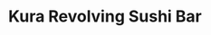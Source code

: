 ---
layout: place
title: Kura Revolving Sushi Bar
permalink: /district-of-columbia/washington/kura-revolving-sushi-bar.html
stateAbbr: DC
stateName: District of Columbia
cityName: Washington
seo:
  type: restaurant
  links: https://kurasushi.com/locations/washington-dc/
place_id: ChIJXRZ61Oi3t4kROXt9nd0Uo2w
photos:
  - name: >-
      places/ChIJXRZ61Oi3t4kROXt9nd0Uo2w/photos/AeeoHcL0ZkGbT3AmJvJZ_TGIs8YGchEGdUCa9K3LzXdnQT9G8zgkpo1m_t6TdnnBKbkWri78tZBxVSt3iMn7fLWwVJb93G5vtKR1_RhsCZjvKDVB0plGhWdxpORjTo_z7i1vXxVkPq26A1utgbw0oC-9jALru9lCFkkBHJp4Fnk_Ccv-oS5UUtjo9gGPeIqfMgV6OH3Bt75ybPB27DO3ixqGigo4MVD6L9jtgS_8F5KQ66JsmxbO9RCTz8Iwr1Lqr7FsobK1X45u_zPyLptQzREvysrXW2zB02C-k4FJIIXzmqYQ1w
    widthPx: 1000
    heightPx: 667
    authorAttributions:
      - displayName: Kura Revolving Sushi Bar
        uri: https://maps.google.com/maps/contrib/111266706062573201057
        photoUri: >-
          https://lh3.googleusercontent.com/a-/ALV-UjVUmzoezQX4GX8xUpyu_u5MEgzeiDtGdfhtjtzu5vBbZHsnEmFy=s100-p-k-no-mo
    flagContentUri: >-
      https://www.google.com/local/imagery/report/?cb_client=maps_api_places.places_api&image_key=!1e10!2sAF1QipPLGkXrWJbdUPNxQTFrpvPXwCXX-mfHyAuZUF5v&hl=en-US
    googleMapsUri: >-
      https://www.google.com/maps/place//data=!3m4!1e2!3m2!1sAF1QipPLGkXrWJbdUPNxQTFrpvPXwCXX-mfHyAuZUF5v!2e10!4m2!3m1!1s0x89b7b7e8d47a165d:0x6ca314dd9d7d7b39
  - name: >-
      places/ChIJXRZ61Oi3t4kROXt9nd0Uo2w/photos/AeeoHcJQH1ntuK_fHiHbuEOSEVWXLbrs74rom-h4VfLRytZbrq_WdsgW7naNAb_xcLTvDHOyvNR8GOg0Bxl8mLBtUa0U7rPM6YEKHAVY8VraXL-9RW12G0gZvqkNdOQVOZ8NYsfEZjPgD8rvoX9n4r9yNGQ0iE0H6nvDFA2XX54zP8GzmmALlIczjCxgb2ZrV3d0NBcX7tcpcMBTfl9m9WeJNGd4vhp4p_wiHGKsKjyRvzsrwxEA44E9ZEhlEIQLdcLKuKVrbARX3T7P2Zj5LYDg78DJlKLKaUfLj3c3oWMmSIaa3g
    widthPx: 1920
    heightPx: 1080
    authorAttributions:
      - displayName: Kura Revolving Sushi Bar
        uri: https://maps.google.com/maps/contrib/111266706062573201057
        photoUri: >-
          https://lh3.googleusercontent.com/a-/ALV-UjVUmzoezQX4GX8xUpyu_u5MEgzeiDtGdfhtjtzu5vBbZHsnEmFy=s100-p-k-no-mo
    flagContentUri: >-
      https://www.google.com/local/imagery/report/?cb_client=maps_api_places.places_api&image_key=!1e10!2sAF1QipNcL6fFGdyiKV8YM5dRVXMCV34NLWBMhSpc3C8G&hl=en-US
    googleMapsUri: >-
      https://www.google.com/maps/place//data=!3m4!1e2!3m2!1sAF1QipNcL6fFGdyiKV8YM5dRVXMCV34NLWBMhSpc3C8G!2e10!4m2!3m1!1s0x89b7b7e8d47a165d:0x6ca314dd9d7d7b39
  - name: >-
      places/ChIJXRZ61Oi3t4kROXt9nd0Uo2w/photos/AeeoHcKSvS-95w679_QRGox8oGt7seQmCt6jWaKUSoKYqc55nCNMWLtwYzvOvuvs7gjJQ-tvh1GeXqRZaRXJkVx-vas7LABbS93X4bW_CeIqmQDyaMjtXlsJQuha_DNAEeScNXsAC5QmlNBzAVkXjczJIH1AabMQwWDDdTylHGxMBpf3-g7hohAkGUaj__6hheI5N3LiIDiaPJ5PdyN4sQjCWTUdJg4UCbgqGDRAJKyGfwmV_byFL9zwI5txHKWR0uN4KRkyALYfp1frUcvf1lzQq7gKX20HALoE_f2DfiOwXB1bEbG71DonzUsKBnA5hrkj8Y7WolmXBANl4sGylj8yLa-8EVw0XkCGwD-Wa1DHyT_wMED8Dd_Bg-pdjkzsvqmYFGWK3-EAMfhp57xlPvCdHx8XYiKhqqWjNOwzNUuzK9RjaIg
    widthPx: 4032
    heightPx: 3024
    authorAttributions:
      - displayName: Hiro F
        uri: https://maps.google.com/maps/contrib/116921813932856243034
        photoUri: >-
          https://lh3.googleusercontent.com/a/ACg8ocKXGCyaY009AHvlIw-ts8WTVSuqt1gCuzCHI9pnof4167Ce4w=s100-p-k-no-mo
    flagContentUri: >-
      https://www.google.com/local/imagery/report/?cb_client=maps_api_places.places_api&image_key=!1e10!2sCIHM0ogKEICAgMDI-IWD9gE&hl=en-US
    googleMapsUri: >-
      https://www.google.com/maps/place//data=!3m4!1e2!3m2!1sCIHM0ogKEICAgMDI-IWD9gE!2e10!4m2!3m1!1s0x89b7b7e8d47a165d:0x6ca314dd9d7d7b39
  - name: >-
      places/ChIJXRZ61Oi3t4kROXt9nd0Uo2w/photos/AeeoHcKIwL-22eMSrcpewz5sdxUsDkIref2lkhjTgtYRbJIYcrlLx_3JgaTvxOMImI9MIxHby5QEvnlSbdWSqzGKIwyQGpTvTxd07tgbeSUvui19yeIlPhZnR0yUaLgu3QQjBpDIE4yivaQI1J2LiUmdPJmI-ELMtCjETLd_lOhmrZPnCvk3JuzgK0qKIBFZgfGCAiuWr0ikoWXRcfdUJkmQqt3YDPi3J8ujB6nebBkzV-syxjHOCUnrCtTsTf_J99WcTWaWUFMJkiAeLqYoBCZ5YCFlee2S84tOpeb8j2TTM5W_If5u7yhE_OJTdORLNkOz8q_K2-Rz0NVnzHZtTFqbd3EcftD_Xal87y7p8x_bBgUku8bxyZVsfz7rtHcS_AdN9IMohlJkXvG5XqOdjvl0am0ix2f7LWvVUnY8uLpdW6ggCngT
    widthPx: 4032
    heightPx: 3024
    authorAttributions:
      - displayName: Alberto Caeiro
        uri: https://maps.google.com/maps/contrib/106555752284197426819
        photoUri: >-
          https://lh3.googleusercontent.com/a-/ALV-UjVEYvDEhkkm5iA67de9h-Mq0NqU64Y0lr3BKhnNA2HgNoN6iD7B=s100-p-k-no-mo
    flagContentUri: >-
      https://www.google.com/local/imagery/report/?cb_client=maps_api_places.places_api&image_key=!1e10!2sCIHM0ogKEICAgIC5leqgywE&hl=en-US
    googleMapsUri: >-
      https://www.google.com/maps/place//data=!3m4!1e2!3m2!1sCIHM0ogKEICAgIC5leqgywE!2e10!4m2!3m1!1s0x89b7b7e8d47a165d:0x6ca314dd9d7d7b39
  - name: >-
      places/ChIJXRZ61Oi3t4kROXt9nd0Uo2w/photos/AeeoHcIL091K8aoUcjYDo1nzjIEGLlnQPevh8ELGBvoFg67JcMTZcngdpCLArMb-a9hT2ELAefJ9KzhwSaLhzonQ7n1bAdZ2Z4vFFzNGp1HK8fNyVjYwsRVcA5RHTcUcMC8AUg8cJp2NQg0hyA53tjLMdoWl7A0TAAYYwBCSUt_mmdgOZ-v1C5rYjlTmQsd3Q4gT5-gX4T_9hpuBLkkhL_HgCF1-TmruX07MPTfO8rb8pcoCx6bYrN1PDbydgdrTROhaithmdV6UfGHxxUX4-4GtJkHLKHpmIxOoU8hBy_D-os44h6ReMnNZKIWfazkrkJ_BDaUIlMbFWLV-ZB0EQBA5KCGCpkaLj1nN_A5Z8HlPhdHaleyuu5eyK5Y7INWLgGHCQPL5AH_L7q2UYIyFXzU_LbpE_BhTSOYndv_4znab-pw
    widthPx: 4096
    heightPx: 3072
    authorAttributions:
      - displayName: Chad Baynar
        uri: https://maps.google.com/maps/contrib/113204122266559830895
        photoUri: >-
          https://lh3.googleusercontent.com/a-/ALV-UjUYCH8m_PG3JvSzDTRRc7ps0M6g5h1GgxG4aWt_suqgrAQUkSysXw=s100-p-k-no-mo
    flagContentUri: >-
      https://www.google.com/local/imagery/report/?cb_client=maps_api_places.places_api&image_key=!1e10!2sCIHM0ogKEICAgMCI6I2oJg&hl=en-US
    googleMapsUri: >-
      https://www.google.com/maps/place//data=!3m4!1e2!3m2!1sCIHM0ogKEICAgMCI6I2oJg!2e10!4m2!3m1!1s0x89b7b7e8d47a165d:0x6ca314dd9d7d7b39
  - name: >-
      places/ChIJXRZ61Oi3t4kROXt9nd0Uo2w/photos/AeeoHcIqy8cbH_fgS5ImvM3AfeHBd_VUEdCGlV0KZ3sjLThO_fSML8CNXF7XE1BMa1cwSK5ZHETI7TZzfnqf3TXF0oOlLAQPLWL8SI8Wh5hf4401jezSGSK6YitMAOt-8m6ijrm4H50CeR53VdTcMgZjzkYZxyMa4zb_sSI9GmTmlezRyacfjzp4sD19Ng0pf6ZlF3kGp3mOFW9NxVuUERfa8qmT_IIqoCjIkbcCVyRhEn4ztwNcn0CeEHQPsIXiB3dZidNBtN34OwHrUzl4OXlpLV4tfVPIhfEXrrFRu_hxnXaU1fIKXTsGIjiyZVkxH_DMhbhviVIEC5f83T9lpzfOUJx7lyz_2gL2_X5UEBJk_4Ww-pSWHaIdOmzC2v3lj7YFBQTnfq-bZZ8G34rJD1yI78CCI-S-_7bcXJpIN47OrTEhrA
    widthPx: 4800
    heightPx: 3600
    authorAttributions:
      - displayName: LY Mai
        uri: https://maps.google.com/maps/contrib/107964825432043983983
        photoUri: >-
          https://lh3.googleusercontent.com/a/ACg8ocIh7t5Of7tcPZR27LhT7GZ8Ikx5qEQFOJ8mWlpOeHyXl0M3Dg=s100-p-k-no-mo
    flagContentUri: >-
      https://www.google.com/local/imagery/report/?cb_client=maps_api_places.places_api&image_key=!1e10!2sCIHM0ogKEICAgID7u6XXRg&hl=en-US
    googleMapsUri: >-
      https://www.google.com/maps/place//data=!3m4!1e2!3m2!1sCIHM0ogKEICAgID7u6XXRg!2e10!4m2!3m1!1s0x89b7b7e8d47a165d:0x6ca314dd9d7d7b39
  - name: >-
      places/ChIJXRZ61Oi3t4kROXt9nd0Uo2w/photos/AeeoHcLBR9FNOTruQuBTNdQJ1wYMo3ajqmHQI5uiegXJ3h7ZyKrbyCezzreJepr9tGff4_lkDFlbVlDfRJysuMrwaDZVsfePMwiPccCNFp8SRzLVwSD-zo3LwepF0bu9DQ-5dYJq0k4xXJdQbyodhT7bS3-WbrDnRMb5pWToCIBdnGEAA6BZuhRByO76quplIWMwuRl48fbsBemPh_z95CqrU1v51uopZqIRjLuuj-gxE76tAbSuJwyII0zr1Z4-25P3kqlU2OnVWc_ZjT_KDjH9Z89ZKrCmkyHmEedjKv4sfAnezFK9QgNhXLiKCy_9QBwHoLLN3JNeCmpXGyVDcZkXmmG6s9P52Ya_daY2dldHJz8fnSqXzEpcq66Hr5t7S4czfww9yNWP-1bG6_v76w_PzpsHOBd8UWus568hlOJiU66XTvpZ
    widthPx: 4032
    heightPx: 2745
    authorAttributions:
      - displayName: Sergei Postalovski
        uri: https://maps.google.com/maps/contrib/112326993206943430096
        photoUri: >-
          https://lh3.googleusercontent.com/a/ACg8ocId8NM_xMM0_JCwrkaLwHTYu6sSsygN-CgDKAFgSoA_XoCV_Q=s100-p-k-no-mo
    flagContentUri: >-
      https://www.google.com/local/imagery/report/?cb_client=maps_api_places.places_api&image_key=!1e10!2sCIHM0ogKEICAgIC33uPe1gE&hl=en-US
    googleMapsUri: >-
      https://www.google.com/maps/place//data=!3m4!1e2!3m2!1sCIHM0ogKEICAgIC33uPe1gE!2e10!4m2!3m1!1s0x89b7b7e8d47a165d:0x6ca314dd9d7d7b39
  - name: >-
      places/ChIJXRZ61Oi3t4kROXt9nd0Uo2w/photos/AeeoHcLG3FFg5K-2IKGAPd89mK0zcl2sI0lY8Mn2n_KkyN2S1SSqEm8CtYtbS7oNDf3JjccFiYKOzz9O3MrNxXkqS6lgM0nPkW2bDe1RfVPiM9thIzBtuRpvsy1I-MQKKtjxdntWAz6Fb0wxQAl4Np3RyiE9J-jGLcplxj9o_I0fhrMtHlSWuYK3Nqxal531vW_KBqFknFUvznsYrOJfYw5pDKXyKbUNCrYv0nNQc2mZ4piPxTPzpF799ImBzbEC4gIsRcmargywS-c5JSIpgFEo0-HaYgSJXJOFO2Ox5H_qCVnEQfaSB7NDM9NMQyonfT0W2RIGa56vbfR8-0TdnYUxMXYYlKiEPIL0twtUSsjwCifJ2L44mHNZ9zuoTN9LDUpfVU1IHj3urfiPYrt4_nUsWMBassAtdZ65HV9L3Phq2qH8HeBt
    widthPx: 4080
    heightPx: 3072
    authorAttributions:
      - displayName: 서인영
        uri: https://maps.google.com/maps/contrib/109412909200924912107
        photoUri: >-
          https://lh3.googleusercontent.com/a-/ALV-UjU9hpnxXXxx1QwztFhWE9SyP1Dv6iOZxuMc2_xtqizL8H3kH3_X=s100-p-k-no-mo
    flagContentUri: >-
      https://www.google.com/local/imagery/report/?cb_client=maps_api_places.places_api&image_key=!1e10!2sCIHM0ogKEICAgICx05-RnwE&hl=en-US
    googleMapsUri: >-
      https://www.google.com/maps/place//data=!3m4!1e2!3m2!1sCIHM0ogKEICAgICx05-RnwE!2e10!4m2!3m1!1s0x89b7b7e8d47a165d:0x6ca314dd9d7d7b39
  - name: >-
      places/ChIJXRZ61Oi3t4kROXt9nd0Uo2w/photos/AeeoHcLL5gH-QhEpWj8TUWZNmA_DTpARpbteh--dWZXf_yjzuwyrV7j2_aLPpaF4iDFLjFshZo2GpfMz370rUnqG_eQND1bvmsqdJP3k6mHcSfiKwhPaDzyzGI9bOzFzOEmTDMnstqMiACn_0YrPMfRHHA9HWBrZ0KvOBBCzGCxU2-BTVhEKqNCNWpykMb4EWAo9TbilaQQLzmmlVET7JRPuQsEyl9w1bJ2Q2bnig9wxXqiKimh7ikUUGQm0pi7l9PzYXgYMgELjthgUBkvH1XblVbUedzQhik2uPSycPgnuJ4-PHqVVs4Fu_M77VOFdplS0ZAKqIixZOnkP2YaN3EmTYRdDNgx6V5NqsuMBFU8xsAbfqGzZ0GVr9QRQpVO42oSbzMR2z9NOcxHwostAWW14kbIDGtZ1_lCWTVltJVWhqB7-rQ
    widthPx: 4032
    heightPx: 3024
    authorAttributions:
      - displayName: Nasim Eshgarf
        uri: https://maps.google.com/maps/contrib/114334935484451992441
        photoUri: >-
          https://lh3.googleusercontent.com/a-/ALV-UjVLwnKhOdmVGlBx1mbjmP5SHDX5CgSgn3g-MlVaXB4aLyorCXC6=s100-p-k-no-mo
    flagContentUri: >-
      https://www.google.com/local/imagery/report/?cb_client=maps_api_places.places_api&image_key=!1e10!2sCIHM0ogKEICAgIDLq8e2ZA&hl=en-US
    googleMapsUri: >-
      https://www.google.com/maps/place//data=!3m4!1e2!3m2!1sCIHM0ogKEICAgIDLq8e2ZA!2e10!4m2!3m1!1s0x89b7b7e8d47a165d:0x6ca314dd9d7d7b39
  - name: >-
      places/ChIJXRZ61Oi3t4kROXt9nd0Uo2w/photos/AeeoHcLfNC1ou7BPTgkMLMjZ-KgPLJ4twccPVnwDIysWuGz6Cc7eq-eHhp-zKQkzp4gkOyO_VUvioNQZ-J1myLzhuCFcWEmnv-IZhbqPCbzRJ4gFJPph016qvp7v3-qoFknddczTa0Am2o3pqt4ps0J6OKvBepNsRRhO_llW36fo02UmmtfCKVNu6NPO_2tFkbhJzPAFPo3F6cIpL2-yIkxEEyG10FgSFKQ_3e_xAERqZ0t-jBScD4j9yE_ccfv98xhAwD4GvzsYb9NK3wC7zwcPgpix9Hpos1ELRmeF_Zm7BXDhornPI-5bfl-jPqasFn_TNTIq1y7TyhT_8ahHqMZDpmAOc6qt78Th1GE3sj2Ln5qBegaUTGmLGOCv0MnujAsQ8JHdKL0Ep06dkYE1ITbSM-kwe5u2dya_dgyapEGiRnTilw
    widthPx: 3024
    heightPx: 4032
    authorAttributions:
      - displayName: Lacie C
        uri: https://maps.google.com/maps/contrib/111566541928759237559
        photoUri: >-
          https://lh3.googleusercontent.com/a-/ALV-UjV2SpV19Bn0SGXJo79DmRJhPIueIhDIzenqsqunEgKl9om6jh9K-Q=s100-p-k-no-mo
    flagContentUri: >-
      https://www.google.com/local/imagery/report/?cb_client=maps_api_places.places_api&image_key=!1e10!2sCIHM0ogKEICAgICTgpmtOQ&hl=en-US
    googleMapsUri: >-
      https://www.google.com/maps/place//data=!3m4!1e2!3m2!1sCIHM0ogKEICAgICTgpmtOQ!2e10!4m2!3m1!1s0x89b7b7e8d47a165d:0x6ca314dd9d7d7b39
address: '614 H St NW Suite #100, Washington, DC 20001, USA'
street: '614 H St NW Suite #100'
city: Washington
state: DC
zip: '20001'
country: USA
neighborhood: Northwest Washington
latitude: '38.899691'
longitude: '-77.020670'
accessibility_options:
  wheelchairAccessibleEntrance: true
  wheelchairAccessibleRestroom: true
  wheelchairAccessibleSeating: true
business_status: OPERATIONAL
name: Kura Revolving Sushi Bar
google_maps_links:
  directionsUri: >-
    https://www.google.com/maps/dir//''/data=!4m7!4m6!1m1!4e2!1m2!1m1!1s0x89b7b7e8d47a165d:0x6ca314dd9d7d7b39!3e0
  placeUri: https://maps.google.com/?cid=7828123519362628409
  writeAReviewUri: >-
    https://www.google.com/maps/place//data=!4m3!3m2!1s0x89b7b7e8d47a165d:0x6ca314dd9d7d7b39!12e1
  reviewsUri: >-
    https://www.google.com/maps/place//data=!4m4!3m3!1s0x89b7b7e8d47a165d:0x6ca314dd9d7d7b39!9m1!1b1
  photosUri: >-
    https://www.google.com/maps/place//data=!4m3!3m2!1s0x89b7b7e8d47a165d:0x6ca314dd9d7d7b39!10e5
primary_type: Sushi Restaurant
opening_hours:
  regular: null
  current: null
secondary_opening_hours:
  regular:
    weekdayDescriptions: null
    type: null
  current:
    weekdayDescriptions: null
    type: null
phone: (202) 629-2709
price_level: PRICE_LEVEL_MODERATE
price_range: null
rating: '4.2'
rating_count: 0
website: https://kurasushi.com/locations/washington-dc/
description: >-
  Experience the Finer Points of Kura Revolving Sushi Bar$$$Kura Revolving Sushi
  Bar in Washington, DC, delivers a dynamic twist on traditional Japanese
  cuisine with its innovative conveyor belt system that brings fresh dishes
  right to your table. This spot stands out for its wide array of rolls, nigiri,
  soups, and desserts, all crafted with quality ingredients that allow diners to
  explore flavors in manageable portions. The lively atmosphere enhances the
  meal, making it an engaging choice for groups or families seeking a casual
  adventure in Japanese dining. Accessibility features like wheelchair-friendly
  entrances add to the welcoming vibe, ensuring everyone can enjoy the
  experience. Whether you're looking for top-rated sushi options in the area,
  it's a go-to place for those craving variety and fun in their meal.
generative_summary: >-
  Experience the Finer Points of Kura Revolving Sushi Bar$$$Kura Revolving Sushi
  Bar in Washington, DC, delivers a dynamic twist on traditional Japanese
  cuisine with its innovative conveyor belt system that brings fresh dishes
  right to your table. This spot stands out for its wide array of rolls, nigiri,
  soups, and desserts, all crafted with quality ingredients that allow diners to
  explore flavors in manageable portions. The lively atmosphere enhances the
  meal, making it an engaging choice for groups or families seeking a casual
  adventure in Japanese dining. Accessibility features like wheelchair-friendly
  entrances add to the welcoming vibe, ensuring everyone can enjoy the
  experience. Whether you're looking for top-rated sushi options in the area,
  it's a go-to place for those craving variety and fun in their meal.
generative_disclosure: Summarized by AI using the Grok-3-Mini model.
reviews:
  - name: >-
      places/ChIJXRZ61Oi3t4kROXt9nd0Uo2w/reviews/ChZDSUhNMG9nS0VJQ0FnTURRaHFQallREAE
    relativePublishTimeDescription: a month ago
    rating: 5
    text:
      text: >-
        It was my first time at a revolving sushi bar and I had a blast! The
        staff were kind, helpful and fun. We had a team member make sure I knew
        what I was doing since it was my first time there so we got a little
        tutorial which was fun and helpful. The music was great, the vibe was
        fun and happy, and the revolving sushi was dope! How is it that I’ve
        gone my whole life without this in my life! The food was delicious and I
        love that there were so many options Al’s my favorite part would be the
        portions. In many restaurants, you have to purchase an entire roll which
        usually had 8 pieces of sushi. I liked that the portions were in 2 or 4
        so I could enjoy and explore a better variety of food during the
        experience. I would absolutely recommend this and hope to visit again
        soon!
      languageCode: en
    originalText:
      text: >-
        It was my first time at a revolving sushi bar and I had a blast! The
        staff were kind, helpful and fun. We had a team member make sure I knew
        what I was doing since it was my first time there so we got a little
        tutorial which was fun and helpful. The music was great, the vibe was
        fun and happy, and the revolving sushi was dope! How is it that I’ve
        gone my whole life without this in my life! The food was delicious and I
        love that there were so many options Al’s my favorite part would be the
        portions. In many restaurants, you have to purchase an entire roll which
        usually had 8 pieces of sushi. I liked that the portions were in 2 or 4
        so I could enjoy and explore a better variety of food during the
        experience. I would absolutely recommend this and hope to visit again
        soon!
      languageCode: en
    authorAttribution:
      displayName: Di Anne Padovano
      uri: https://www.google.com/maps/contrib/101079178751290154817/reviews
      photoUri: >-
        https://lh3.googleusercontent.com/a-/ALV-UjXoUbqnQjOjPwmP7mC-gqgLZV4eRl0l-AUDD5O0Us4BFhdMAAu3=s128-c0x00000000-cc-rp-mo-ba5
    publishTime: '2025-03-10T18:56:53.393767Z'
    flagContentUri: >-
      https://www.google.com/local/review/rap/report?postId=ChZDSUhNMG9nS0VJQ0FnTURRaHFQallREAE&d=17924085&t=1
    googleMapsUri: >-
      https://www.google.com/maps/reviews/data=!4m6!14m5!1m4!2m3!1sChZDSUhNMG9nS0VJQ0FnTURRaHFQallREAE!2m1!1s0x89b7b7e8d47a165d:0x6ca314dd9d7d7b39
  - name: >-
      places/ChIJXRZ61Oi3t4kROXt9nd0Uo2w/reviews/ChZDSUhNMG9nS0VJQ0FnSUR2N3AzcEVnEAE
    relativePublishTimeDescription: 3 months ago
    rating: 5
    text:
      text: >-
        Here’s a review you can use or adapt:


        After a long flight, I decided to take my mom out for a special treat,
        and this revolving sushi restaurant exceeded all our expectations! The
        atmosphere was inviting and perfect for spending quality time with
        family. The sushi was incredibly fresh, and the variety of options was
        impressive—something for everyone. My mom absolutely loved it, and it
        was heartwarming to see her enjoy each dish as it passed by.


        The quality of the ingredients truly stood out, and the staff was
        attentive, ensuring everything was seamless. The experience felt unique,
        fun, and authentic, making it more than just a meal—it was a memorable
        outing. I couldn’t have chosen a better place for this mother-daughter
        date. Highly recommend for anyone looking for excellent sushi and a
        delightful experience!
      languageCode: en
    originalText:
      text: >-
        Here’s a review you can use or adapt:


        After a long flight, I decided to take my mom out for a special treat,
        and this revolving sushi restaurant exceeded all our expectations! The
        atmosphere was inviting and perfect for spending quality time with
        family. The sushi was incredibly fresh, and the variety of options was
        impressive—something for everyone. My mom absolutely loved it, and it
        was heartwarming to see her enjoy each dish as it passed by.


        The quality of the ingredients truly stood out, and the staff was
        attentive, ensuring everything was seamless. The experience felt unique,
        fun, and authentic, making it more than just a meal—it was a memorable
        outing. I couldn’t have chosen a better place for this mother-daughter
        date. Highly recommend for anyone looking for excellent sushi and a
        delightful experience!
      languageCode: en
    authorAttribution:
      displayName: Emily Berry
      uri: https://www.google.com/maps/contrib/102837343772339826120/reviews
      photoUri: >-
        https://lh3.googleusercontent.com/a-/ALV-UjU5xDwm9HL3R0kTgPSLwn7332T84cA2K_tuF38SCPpY0ifXJkxCwg=s128-c0x00000000-cc-rp-mo-ba3
    publishTime: '2024-12-20T18:16:47.778645Z'
    flagContentUri: >-
      https://www.google.com/local/review/rap/report?postId=ChZDSUhNMG9nS0VJQ0FnSUR2N3AzcEVnEAE&d=17924085&t=1
    googleMapsUri: >-
      https://www.google.com/maps/reviews/data=!4m6!14m5!1m4!2m3!1sChZDSUhNMG9nS0VJQ0FnSUR2N3AzcEVnEAE!2m1!1s0x89b7b7e8d47a165d:0x6ca314dd9d7d7b39
  - name: >-
      places/ChIJXRZ61Oi3t4kROXt9nd0Uo2w/reviews/ChZDSUhNMG9nS0VJQ0FnTURnNnEzSEtnEAE
    relativePublishTimeDescription: a month ago
    rating: 5
    text:
      text: >-
        This rating is for Kura/conveyor belt type sushi places only,  for what
        it is, it's good food and good service. Place is pretty clean and always
        a good meal.  We were sat right away on a Sunday evening and the robot
        brought our drinks and we were off to the races.  We had 1 custom order,
        a pair of crunchy hand rolls that came out hot and delicious, like the
        tempura was just fried.
      languageCode: en
    originalText:
      text: >-
        This rating is for Kura/conveyor belt type sushi places only,  for what
        it is, it's good food and good service. Place is pretty clean and always
        a good meal.  We were sat right away on a Sunday evening and the robot
        brought our drinks and we were off to the races.  We had 1 custom order,
        a pair of crunchy hand rolls that came out hot and delicious, like the
        tempura was just fried.
      languageCode: en
    authorAttribution:
      displayName: Daniel Yang
      uri: https://www.google.com/maps/contrib/104699402925738896219/reviews
      photoUri: >-
        https://lh3.googleusercontent.com/a-/ALV-UjXCP_6j-6wO0bOpqu6VpFqTfb8RnHCJ9C1JVkrt06Pho9s8_Jqs=s128-c0x00000000-cc-rp-mo-ba5
    publishTime: '2025-02-24T04:29:26.101965Z'
    flagContentUri: >-
      https://www.google.com/local/review/rap/report?postId=ChZDSUhNMG9nS0VJQ0FnTURnNnEzSEtnEAE&d=17924085&t=1
    googleMapsUri: >-
      https://www.google.com/maps/reviews/data=!4m6!14m5!1m4!2m3!1sChZDSUhNMG9nS0VJQ0FnTURnNnEzSEtnEAE!2m1!1s0x89b7b7e8d47a165d:0x6ca314dd9d7d7b39
  - name: >-
      places/ChIJXRZ61Oi3t4kROXt9nd0Uo2w/reviews/ChZDSUhNMG9nS0VJQ0FnTURJOUlpU09REAE
    relativePublishTimeDescription: in the last week
    rating: 5
    text:
      text: >-
        I absolutely adore this Kaiten chain from Japan, the food quality was
        surprisingly consistent with what I had overseas.


        Service was fast and the belt was still full of variety even though we
        were there an hour before closing.


        The location itself can be a little tidier and servers could be more
        attentive but we went at a rather busy time during the weekend.
      languageCode: en
    originalText:
      text: >-
        I absolutely adore this Kaiten chain from Japan, the food quality was
        surprisingly consistent with what I had overseas.


        Service was fast and the belt was still full of variety even though we
        were there an hour before closing.


        The location itself can be a little tidier and servers could be more
        attentive but we went at a rather busy time during the weekend.
      languageCode: en
    authorAttribution:
      displayName: Drake Tsui
      uri: https://www.google.com/maps/contrib/109767151474919204333/reviews
      photoUri: >-
        https://lh3.googleusercontent.com/a-/ALV-UjXNq02_-e2QINQVuA36g4SPD1UJpNbd9eid8HhsF8V1q2yF0sXn=s128-c0x00000000-cc-rp-mo-ba4
    publishTime: '2025-04-07T16:11:07.877333Z'
    flagContentUri: >-
      https://www.google.com/local/review/rap/report?postId=ChZDSUhNMG9nS0VJQ0FnTURJOUlpU09REAE&d=17924085&t=1
    googleMapsUri: >-
      https://www.google.com/maps/reviews/data=!4m6!14m5!1m4!2m3!1sChZDSUhNMG9nS0VJQ0FnTURJOUlpU09REAE!2m1!1s0x89b7b7e8d47a165d:0x6ca314dd9d7d7b39
  - name: >-
      places/ChIJXRZ61Oi3t4kROXt9nd0Uo2w/reviews/ChZDSUhNMG9nS0VJQ0FnTURJZ09MNGRnEAE
    relativePublishTimeDescription: a week ago
    rating: 5
    text:
      text: >-
        FYI - you can make reservations online. Do it! We didn't know that was
        an option and waited for 2 hours. It was still worth it. We had so much
        fun choosing dishes and trying new things. It was one of our favorite
        experiences in D.C.  My husband doesn't eat sushi, but there were dishes
        he could order like ramen and chicken that he enjoyed! The robot waiter
        is a nice touch.
      languageCode: en
    originalText:
      text: >-
        FYI - you can make reservations online. Do it! We didn't know that was
        an option and waited for 2 hours. It was still worth it. We had so much
        fun choosing dishes and trying new things. It was one of our favorite
        experiences in D.C.  My husband doesn't eat sushi, but there were dishes
        he could order like ramen and chicken that he enjoyed! The robot waiter
        is a nice touch.
      languageCode: en
    authorAttribution:
      displayName: Melissa Henry
      uri: https://www.google.com/maps/contrib/117880250064862437589/reviews
      photoUri: >-
        https://lh3.googleusercontent.com/a-/ALV-UjWDlyMHJb8j4Q3bMdaSXjw_IEaFmP1F7fugpdvrZfnD_l-MKxgCqw=s128-c0x00000000-cc-rp-mo-ba4
    publishTime: '2025-04-06T01:18:00.247536Z'
    flagContentUri: >-
      https://www.google.com/local/review/rap/report?postId=ChZDSUhNMG9nS0VJQ0FnTURJZ09MNGRnEAE&d=17924085&t=1
    googleMapsUri: >-
      https://www.google.com/maps/reviews/data=!4m6!14m5!1m4!2m3!1sChZDSUhNMG9nS0VJQ0FnTURJZ09MNGRnEAE!2m1!1s0x89b7b7e8d47a165d:0x6ca314dd9d7d7b39
review_summary: >-
  Insights from Recent Visitors$$$Folks who've tried this sushi spot often rave
  about the entertaining conveyor belt setup and the fresh, flavorful dishes
  that keep things exciting from start to finish. Many appreciate the helpful
  staff and fun extras like robots delivering drinks, which make the whole
  outing feel unique and memorable for all ages. Reviewers highlight the great
  variety of portions, allowing easy sampling without waste, and note that even
  non-sushi eaters find satisfying alternatives like ramen. While some mention
  waits during busy times, the overall consensus is that the experience is worth
  it for the quality and fun vibe. If you're searching for reliable sushi places
  nearby, this one consistently delivers a positive and enjoyable dining
  adventure.
review_disclosure: Summarized by AI using the Grok-3-Mini model.
parking_options:
  paidStreetParking: true
  valetParking: false
payment_options:
  acceptsCreditCards: true
  acceptsDebitCards: true
  acceptsCashOnly: false
  acceptsNfc: false
allow_dogs: null
curbside_pickup: false
delivery: true
dine_in: true
good_for_children: true
good_for_groups: true
good_for_sports: false
live_music: false
menu_for_children: false
outdoor_seating: false
reservable: true
restroom: true
serves_beer: true
serves_breakfast: false
serves_brunch: false
serves_cocktails: false
serves_coffee: false
serves_dinner: true
serves_dessert: true
serves_lunch: true
serves_vegetarian_food: false
serves_wine: null
takeout: true
update_category: pro
places_description: >-
  Serves an extensive menu of rolls, nigiris, soups, plus desserts on a conveyor
  belt.

---